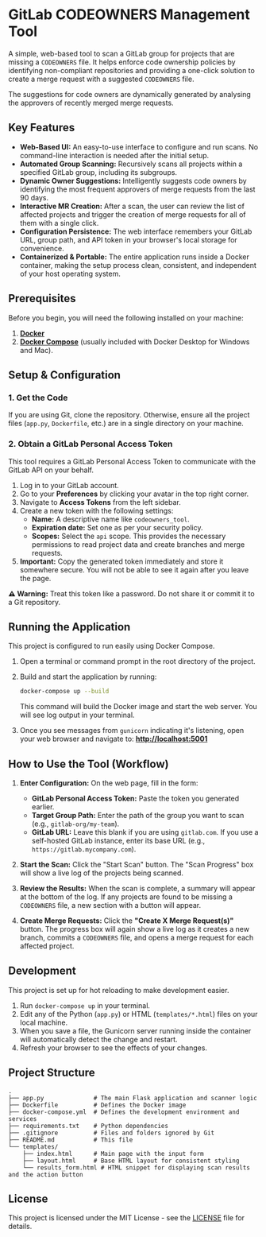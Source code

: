 # GitLab CODEOWNERS Management Tool

A simple, web-based tool to scan a GitLab group for projects that are missing a `CODEOWNERS` file. It helps enforce code ownership policies by identifying non-compliant repositories and providing a one-click solution to create a merge request with a suggested `CODEOWNERS` file.

The suggestions for code owners are dynamically generated by analysing the approvers of recently merged merge requests.

## Key Features

* **Web-Based UI:** An easy-to-use interface to configure and run scans. No command-line interaction is needed after the initial setup.
* **Automated Group Scanning:** Recursively scans all projects within a specified GitLab group, including its subgroups.
* **Dynamic Owner Suggestions:** Intelligently suggests code owners by identifying the most frequent approvers of merge requests from the last 90 days.
* **Interactive MR Creation:** After a scan, the user can review the list of affected projects and trigger the creation of merge requests for all of them with a single click.
* **Configuration Persistence:** The web interface remembers your GitLab URL, group path, and API token in your browser's local storage for convenience.
* **Containerized & Portable:** The entire application runs inside a Docker container, making the setup process clean, consistent, and independent of your host operating system.

## Prerequisites

Before you begin, you will need the following installed on your machine:

1.  [**Docker**](https://docs.docker.com/get-docker/)
2.  [**Docker Compose**](https://docs.docker.com/compose/install/) (usually included with Docker Desktop for Windows and Mac).

## Setup & Configuration

### 1. Get the Code

If you are using Git, clone the repository. Otherwise, ensure all the project files (`app.py`, `Dockerfile`, etc.) are in a single directory on your machine.

### 2. Obtain a GitLab Personal Access Token

This tool requires a GitLab Personal Access Token to communicate with the GitLab API on your behalf.

1.  Log in to your GitLab account.
2.  Go to your **Preferences** by clicking your avatar in the top right corner.
3.  Navigate to **Access Tokens** from the left sidebar.
4.  Create a new token with the following settings:
    * **Name:** A descriptive name like `codeowners_tool`.
    * **Expiration date:** Set one as per your security policy.
    * **Scopes:** Select the `api` scope. This provides the necessary permissions to read project data and create branches and merge requests.
5.  **Important:** Copy the generated token immediately and store it somewhere secure. You will not be able to see it again after you leave the page.

**⚠️ Warning:** Treat this token like a password. Do not share it or commit it to a Git repository.

## Running the Application

This project is configured to run easily using Docker Compose.

1.  Open a terminal or command prompt in the root directory of the project.
2.  Build and start the application by running:
    ```sh
    docker-compose up --build
    ```
    This command will build the Docker image and start the web server. You will see log output in your terminal.

3.  Once you see messages from `gunicorn` indicating it's listening, open your web browser and navigate to:
    [**http://localhost:5001**](http://localhost:5001)

## How to Use the Tool (Workflow)

1.  **Enter Configuration:** On the web page, fill in the form:
    * **GitLab Personal Access Token:** Paste the token you generated earlier.
    * **Target Group Path:** Enter the path of the group you want to scan (e.g., `gitlab-org/my-team`).
    * **GitLab URL:** Leave this blank if you are using `gitlab.com`. If you use a self-hosted GitLab instance, enter its base URL (e.g., `https://gitlab.mycompany.com`).

2.  **Start the Scan:** Click the "Start Scan" button. The "Scan Progress" box will show a live log of the projects being scanned.

3.  **Review the Results:** When the scan is complete, a summary will appear at the bottom of the log. If any projects are found to be missing a `CODEOWNERS` file, a new section with a button will appear.

4.  **Create Merge Requests:** Click the **"Create X Merge Request(s)"** button. The progress box will again show a live log as it creates a new branch, commits a `CODEOWNERS` file, and opens a merge request for each affected project.

## Development

This project is set up for hot reloading to make development easier.

1.  Run `docker-compose up` in your terminal.
2.  Edit any of the Python (`app.py`) or HTML (`templates/*.html`) files on your local machine.
3.  When you save a file, the Gunicorn server running inside the container will automatically detect the change and restart.
4.  Refresh your browser to see the effects of your changes.

## Project Structure

```text
.
├── app.py              # The main Flask application and scanner logic
├── Dockerfile          # Defines the Docker image
├── docker-compose.yml  # Defines the development environment and services
├── requirements.txt    # Python dependencies
├── .gitignore          # Files and folders ignored by Git
├── README.md           # This file
└── templates/
    ├── index.html      # Main page with the input form
    ├── layout.html     # Base HTML layout for consistent styling
    └── results_form.html # HTML snippet for displaying scan results and the action button

```

## License

This project is licensed under the MIT License - see the [LICENSE](LICENSE) file for details.